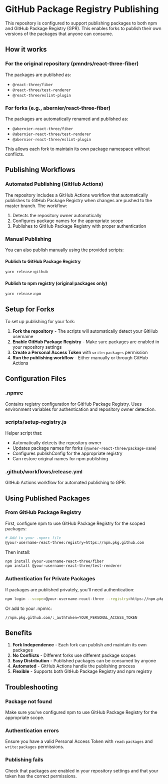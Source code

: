 # GitHub Package Registry Publishing

This repository is configured to support publishing packages to both npm and GitHub Package Registry (GPR). This enables forks to publish their own versions of the packages that anyone can consume.

## How it works

### For the original repository (pmndrs/react-three-fiber)

The packages are published as:

- `@react-three/fiber`
- `@react-three/test-renderer`
- `@react-three/eslint-plugin`

### For forks (e.g., abernier/react-three-fiber)

The packages are automatically renamed and published as:

- `@abernier-react-three/fiber`
- `@abernier-react-three/test-renderer`
- `@abernier-react-three/eslint-plugin`

This allows each fork to maintain its own package namespace without conflicts.

## Publishing Workflows

### Automated Publishing (GitHub Actions)

The repository includes a GitHub Actions workflow that automatically publishes to GitHub Package Registry when changes are pushed to the master branch. The workflow:

1. Detects the repository owner automatically
2. Configures package names for the appropriate scope
3. Publishes to GitHub Package Registry with proper authentication

### Manual Publishing

You can also publish manually using the provided scripts:

#### Publish to GitHub Package Registry

```bash
yarn release:github
```

#### Publish to npm registry (original packages only)

```bash
yarn release:npm
```

## Setup for Forks

To set up publishing for your fork:

1. **Fork the repository** - The scripts will automatically detect your GitHub username
2. **Enable GitHub Package Registry** - Make sure packages are enabled in your repository settings
3. **Create a Personal Access Token** with `write:packages` permission
4. **Run the publishing workflow** - Either manually or through GitHub Actions

## Configuration Files

### .npmrc

Contains registry configuration for GitHub Package Registry. Uses environment variables for authentication and repository owner detection.

### scripts/setup-registry.js

Helper script that:

- Automatically detects the repository owner
- Updates package names for forks (`@owner-react-three/package-name`)
- Configures publishConfig for the appropriate registry
- Can restore original names for npm publishing

### .github/workflows/release.yml

GitHub Actions workflow for automated publishing to GPR.

## Using Published Packages

### From GitHub Package Registry

First, configure npm to use GitHub Package Registry for the scoped packages:

```bash
# Add to your .npmrc file
@your-username-react-three:registry=https://npm.pkg.github.com
```

Then install:

```bash
npm install @your-username-react-three/fiber
npm install @your-username-react-three/test-renderer
```

### Authentication for Private Packages

If packages are published privately, you'll need authentication:

```bash
npm login --scope=@your-username-react-three --registry=https://npm.pkg.github.com
```

Or add to your .npmrc:

```
//npm.pkg.github.com/:_authToken=YOUR_PERSONAL_ACCESS_TOKEN
```

## Benefits

1. **Fork Independence** - Each fork can publish and maintain its own packages
2. **No Conflicts** - Different forks use different package scopes
3. **Easy Distribution** - Published packages can be consumed by anyone
4. **Automated** - GitHub Actions handle the publishing process
5. **Flexible** - Supports both GitHub Package Registry and npm registry

## Troubleshooting

### Package not found

Make sure you've configured npm to use GitHub Package Registry for the appropriate scope.

### Authentication errors

Ensure you have a valid Personal Access Token with `read:packages` and `write:packages` permissions.

### Publishing fails

Check that packages are enabled in your repository settings and that your token has the correct permissions.
